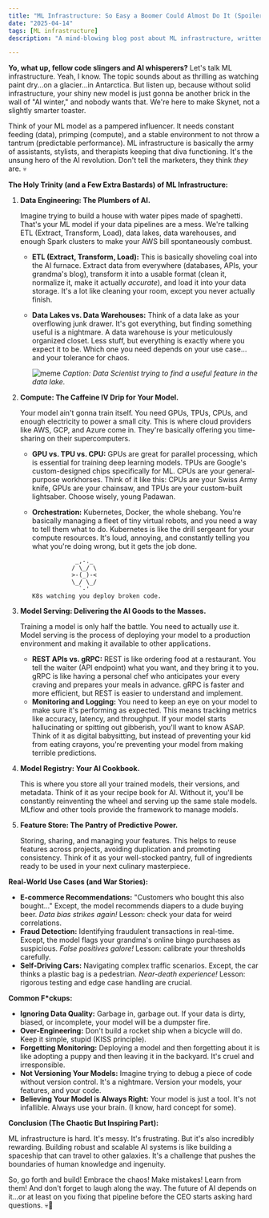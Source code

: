 ```yaml
---
title: "ML Infrastructure: So Easy a Boomer Could Almost Do It (Spoiler: They Can't)"
date: "2025-04-14"
tags: [ML infrastructure]
description: "A mind-blowing blog post about ML infrastructure, written for chaotic Gen Z engineers. Prepare for existential dread and maybe, just maybe, some useful knowledge."

---
```


**Yo, what up, fellow code slingers and AI whisperers?** Let's talk ML infrastructure. Yeah, I know. The topic sounds about as thrilling as watching paint dry...on a glacier...in Antarctica. But listen up, because without solid infrastructure, your shiny new model is just gonna be another brick in the wall of "AI winter," and nobody wants that. We're here to make Skynet, not a slightly smarter toaster.

Think of your ML model as a pampered influencer. It needs constant feeding (data), primping (compute), and a stable environment to not throw a tantrum (predictable performance). ML infrastructure is basically the army of assistants, stylists, and therapists keeping that diva functioning. It's the unsung hero of the AI revolution. Don't tell the marketers, they think *they* are. 💀

**The Holy Trinity (and a Few Extra Bastards) of ML Infrastructure:**

1.  **Data Engineering: The Plumbers of AI.**

    Imagine trying to build a house with water pipes made of spaghetti. That's your ML model if your data pipelines are a mess. We're talking ETL (Extract, Transform, Load), data lakes, data warehouses, and enough Spark clusters to make your AWS bill spontaneously combust.

    *   **ETL (Extract, Transform, Load):** This is basically shoveling coal into the AI furnace. Extract data from everywhere (databases, APIs, your grandma's blog), transform it into a usable format (clean it, normalize it, make it actually *accurate*), and load it into your data storage. It's a lot like cleaning your room, except you never actually finish.
    *   **Data Lakes vs. Data Warehouses:** Think of a data lake as your overflowing junk drawer. It's got everything, but finding something useful is a nightmare. A data warehouse is your meticulously organized closet. Less stuff, but everything is exactly where you expect it to be. Which one you need depends on your use case… and your tolerance for chaos.

        ![meme](https://i.imgflip.com/53n44r.jpg)
        *Caption: Data Scientist trying to find a useful feature in the data lake.*

2.  **Compute: The Caffeine IV Drip for Your Model.**

    Your model ain't gonna train itself. You need GPUs, TPUs, CPUs, and enough electricity to power a small city. This is where cloud providers like AWS, GCP, and Azure come in. They're basically offering you time-sharing on their supercomputers.

    *   **GPU vs. TPU vs. CPU:** GPUs are great for parallel processing, which is essential for training deep learning models. TPUs are Google's custom-designed chips specifically for ML. CPUs are your general-purpose workhorses. Think of it like this: CPUs are your Swiss Army knife, GPUs are your chainsaw, and TPUs are your custom-built lightsaber. Choose wisely, young Padawan.
    *   **Orchestration:** Kubernetes, Docker, the whole shebang. You're basically managing a fleet of tiny virtual robots, and you need a way to tell them what to do. Kubernetes is like the drill sergeant for your compute resources. It's loud, annoying, and constantly telling you what you're doing wrong, but it gets the job done.

        ```ascii
                    _,-._
                   / \_/ \
                   >-(_)-<
                   \_/ \_/
                     `-'
        K8s watching you deploy broken code.
        ```

3.  **Model Serving: Delivering the AI Goods to the Masses.**

    Training a model is only half the battle. You need to actually *use* it. Model serving is the process of deploying your model to a production environment and making it available to other applications.

    *   **REST APIs vs. gRPC:** REST is like ordering food at a restaurant. You tell the waiter (API endpoint) what you want, and they bring it to you. gRPC is like having a personal chef who anticipates your every craving and prepares your meals in advance. gRPC is faster and more efficient, but REST is easier to understand and implement.
    *   **Monitoring and Logging:** You need to keep an eye on your model to make sure it's performing as expected. This means tracking metrics like accuracy, latency, and throughput. If your model starts hallucinating or spitting out gibberish, you'll want to know ASAP. Think of it as digital babysitting, but instead of preventing your kid from eating crayons, you're preventing your model from making terrible predictions.

4.  **Model Registry: Your AI Cookbook.**

    This is where you store all your trained models, their versions, and metadata. Think of it as your recipe book for AI. Without it, you'll be constantly reinventing the wheel and serving up the same stale models. MLflow and other tools provide the framework to manage models.

5.  **Feature Store: The Pantry of Predictive Power.**

    Storing, sharing, and managing your features. This helps to reuse features across projects, avoiding duplication and promoting consistency. Think of it as your well-stocked pantry, full of ingredients ready to be used in your next culinary masterpiece.

**Real-World Use Cases (and War Stories):**

*   **E-commerce Recommendations:** "Customers who bought this also bought..." Except, the model recommends diapers to a dude buying beer. *Data bias strikes again!* Lesson: check your data for weird correlations.
*   **Fraud Detection:** Identifying fraudulent transactions in real-time. Except, the model flags your grandma's online bingo purchases as suspicious. *False positives galore!* Lesson: calibrate your thresholds carefully.
*   **Self-Driving Cars:** Navigating complex traffic scenarios. Except, the car thinks a plastic bag is a pedestrian. *Near-death experience!* Lesson: rigorous testing and edge case handling are crucial.

**Common F\*ckups:**

*   **Ignoring Data Quality:** Garbage in, garbage out. If your data is dirty, biased, or incomplete, your model will be a dumpster fire.
*   **Over-Engineering:** Don't build a rocket ship when a bicycle will do. Keep it simple, stupid (KISS principle).
*   **Forgetting Monitoring:** Deploying a model and then forgetting about it is like adopting a puppy and then leaving it in the backyard. It's cruel and irresponsible.
*   **Not Versioning Your Models:** Imagine trying to debug a piece of code without version control. It's a nightmare. Version your models, your features, and your code.
*   **Believing Your Model is Always Right:** Your model is just a tool. It's not infallible. Always use your brain. (I know, hard concept for some).

**Conclusion (The Chaotic But Inspiring Part):**

ML infrastructure is hard. It's messy. It's frustrating. But it's also incredibly rewarding. Building robust and scalable AI systems is like building a spaceship that can travel to other galaxies. It's a challenge that pushes the boundaries of human knowledge and ingenuity.

So, go forth and build! Embrace the chaos! Make mistakes! Learn from them! And don't forget to laugh along the way. The future of AI depends on it...or at least on you fixing that pipeline before the CEO starts asking hard questions. 💀🙏
